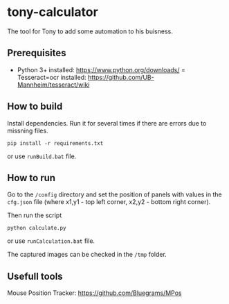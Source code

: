 # tony-calculator

The tool for Tony to add some automation to his buisness.

## Prerequisites

- Python 3+ installed: https://www.python.org/downloads/
= Tesseract=ocr installed: https://github.com/UB-Mannheim/tesseract/wiki

## How to build

Install dependencies. Run it for several times if there are errors due to missning files.

```
pip install -r requirements.txt
```

or use ```runBuild.bat``` file.

## How to run

Go to the ```/config``` directory and set the position of panels with values in the ```cfg.json``` file (where x1,y1 - top left corner, x2,y2 - bottom right corner).

Then run the script
```
python calculate.py
```

or use ```runCalculation.bat``` file.

The captured images can be checked in the ```/tmp``` folder.

## Usefull tools

Mouse Position Tracker: https://github.com/Bluegrams/MPos